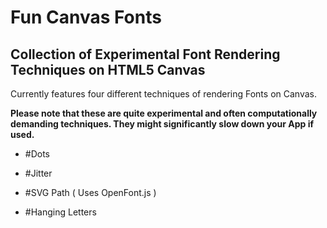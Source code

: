 # Fun Canvas Fonts

## Collection of Experimental Font Rendering Techniques on HTML5 Canvas

Currently features four different techniques of rendering Fonts on Canvas.

**Please note that these are quite experimental and often computationally demanding techniques. They might significantly slow down your App if used.**

 * #Dots
 
 * #Jitter
 
 * #SVG Path ( Uses OpenFont.js )
 
 * #Hanging Letters

